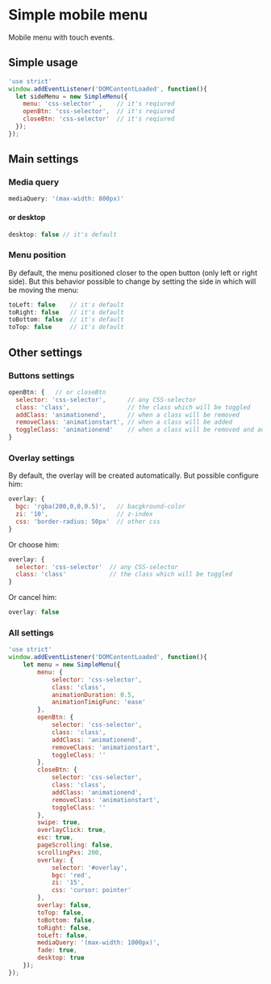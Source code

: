 # Simple mobile menu
Mobile menu with touch events.
## Simple usage
```javascript
'use strict'
window.addEventListener('DOMContentLoaded', function(){
  let sideMenu = new SimpleMenu({
    menu: 'css-selector' ,    // it's reqiured
    openBtn: 'css-selector',  // it's reqiured
    closeBtn: 'css-selector'  // it's reqiured
  });
});
```

## Main settings
### Media query
```javascript
mediaQuery: '(max-width: 800px)'
```
#### or desktop
```javascript
desktop: false // it's default
```
### Menu position
By default, the menu positioned closer to the open button (only left or right side). But this behavior possible to change by setting the side in which will be moving the menu:
```javascript
toLeft: false    // it's default
toRight: false   // it's default
toBottom: false  // it's default
toTop: false     // it's default
```
## Other settings

### Buttons settings
```javascript
openBtn: {   // or closeBtn
  selector: 'css-selector',      // any CSS-selector
  class: 'class',                // the class which will be toggled
  addClass: 'animationend',      // when a class will be removed
  removeClass: 'animationstart', // when a class will be added
  toggleClass: 'animationend'    // when a class will be removed and added
}
```

### Overlay settings
By default, the overlay will be created automatically. But possible configure him:
```javascript
overlay: {
  bgc: 'rgba(200,0,0,0.5)',   // bacgkround-color
  zi: '10',                   // z-index
  css: 'border-radius: 50px'  // other css
}
```
Or choose him:
```javascript
overlay: {
  selector: 'css-selector'  // any CSS-selector
  class: 'class'            // the class which will be toggled
}
```
Or cancel him:
```javascript
overlay: false
```
### All settings
```javascript
'use strict'
window.addEventListener('DOMContentLoaded', function(){
	let menu = new SimpleMenu({
		menu: {
			selector: 'css-selector',
			class: 'class',
			animationDuration: 0.5,
			animationTimigFunc: 'ease'
		},
		openBtn: {
			selector: 'css-selector',
			class: 'class',
			addClass: 'animationend',
			removeClass: 'animationstart',	
			toggleClass: ''
		},
		closeBtn: {
			selector: 'css-selector',
			class: 'class',
			addClass: 'animationend',
			removeClass: 'animationstart',
			toggleClass: ''
		},
		swipe: true,
		overlayClick: true,
		esc: true,
		pageScrolling: false,
		scrollingPxs: 200,
		overlay: {
			selector: '#overlay',
			bgc: 'red',
			zi: '15',
			css: 'cursor: pointer'
		},
		overlay: false,
		toTop: false,
		toBottom: false,
		toRight: false,
		toLeft: false,
		mediaQuery: '(max-width: 1000px)',
		fade: true,
		desktop: true
	});
});
```